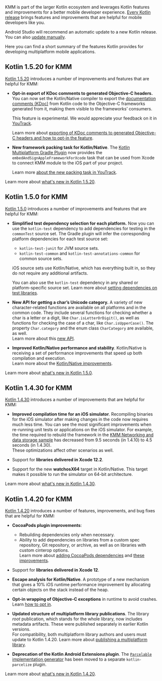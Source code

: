 [//]: # (title: What's new in Kotlin for KMM)
[//]: # (auxiliary-id: Whats_new_in_Kotlin_for_KMM)

KMM is part of the larger Kotlin ecosystem and leverages Kotlin features and improvements for a better mobile developer experience. 
[Every Kotlin release](https://kotlinlang.org/releases.html#release-details) brings features and improvements that are helpful for mobile developers like you. 

Android Studio will recommend an automatic update to a new Kotlin release. You can also [update manually](https://kotlinlang.org/releases.html#updating-to-a-new-release).

Here you can find a short summary of the features Kotlin provides for developing multiplatform mobile applications.

## Kotlin 1.5.20 for KMM

[Kotlin 1.5.20](https://kotlinlang.org/docs/whatsnew1520.html) introduces a number of improvements and features that are helpful for KMM:

* **Opt-in export of KDoc comments to generated Objective-C headers.**
  You can now set the Kotlin/Native compiler to export the [documentation comments (KDoc)](https://kotlinlang.org/docs/kotlin-doc.html) from Kotlin code
  to the Objective-C frameworks generated from it, making them visible to the frameworks’ consumers.
  
  This feature is experimental. We would appreciate your feedback on it in [YouTrack](https://youtrack.jetbrains.com/issue/KT-38600).

  Learn more about [exporting of KDoc comments to generated Objective-C headers and how to opt-in the feature](https://kotlinlang.org/docs/whatsnew1520.html#opt-in-export-of-kdoc-comments-to-generated-objective-c-headers).

* **New framework packing task for Kotlin/Native**.
  The [Kotlin Multiplatform Gradle Plugin](https://kotlinlang.org/docs/mpp-dsl-reference.html) now provides the `embedAndSignAppleFrameworkForXcode` task that can be used from Xcode to connect KMM module to the iOS part of your project.
  
  Learn more [about the new packing task in YouTrack](https://youtrack.jetbrains.com/issue/KT-27240).

Learn more about [what's new in Kotlin 1.5.20](https://kotlinlang.org/docs/whatsnew1520.html).

## Kotlin 1.5.0 for KMM

[Kotlin 1.5.0](https://kotlinlang.org/docs/whatsnew15.html) introduces a number of improvements and features that are helpful for KMM:

* **Simplified test dependency selection for each platform.**
  Now you can use the `kotlin-test` dependency to add dependencies for testing in the `commonTest` source set. The
  Gradle plugin will infer the corresponding platform dependencies for each test source set:
  * `kotlin-test-junit` for JVM source sets.
  * `kotlin-test-common` and `kotlin-test-annotations-common` for common source sets.

  iOS source sets use Kotlin/Native, which has everything built in, so they do not require any additional artifacts.

  You can also use the `kotlin-test` dependency in any shared or platform-specific source set.
  Learn more about [setting dependencies on test libraries](https://kotlinlang.org/docs/gradle.html#set-dependencies-on-test-libraries).

* **New API for getting a char’s Unicode category.** A variety of new character-related functions are available on all platforms and in the common code. They include several functions for checking whether a char is a letter or a digit, like `Char.isLetterOrDigit()`, as well as
  functions for checking the case of a char, like  `Char.isUpperCase()`. The property `Char.category` and the enum class `CharCategory` are available, as well.  
  Learn more about this [new API](https://kotlinlang.org/docs/whatsnew15.html#new-api-for-getting-a-char-category-now-available-in-multiplatform-code).

* **Improved Kotlin/Native performance and stability**. Kotlin/Native is receiving a set of performance improvements that speed up
  both compilation and execution.  
  Learn more about the [Kotlin/Native improvements](https://kotlinlang.org/docs/whatsnew15.html#kotlin-native).

Learn more about [what's new in Kotlin 1.5.0](https://kotlinlang.org/docs/whatsnew15.html).

## Kotlin 1.4.30 for KMM

[Kotlin 1.4.30](https://kotlinlang.org/docs/whatsnew1430.html) introduces a number of improvements that are helpful for KMM:

* **Improved compilation time for an iOS simulator**. Recompiling binaries for the iOS simulator after making changes in the code now requires much less time.
  You can see the most significant improvements when re-running unit tests or applications on the iOS simulator.
  For example, the time required to rebuild the framework in the [KMM Networking and data storage sample](https://github.com/kotlin-hands-on/kmm-networking-and-data-storage/tree/final) has decreased from 9.5 seconds (in 1.4.10) to 4.5 seconds (in 1.4.30).  
  These optimizations affect other scenarios as well.

* Support for **libraries delivered in Xcode 12.2**.

* Support for the new **watchosX64** target in Kotlin/Native. This target makes it possible to run the simulator on 64-bit architecture.

Learn more about [what's new in Kotlin 1.4.30](https://kotlinlang.org/docs/whatsnew1430.html).

## Kotlin 1.4.20 for KMM

[Kotlin 1.4.20](https://kotlinlang.org/docs/whatsnew1420.html) introduces a number of features, improvements, and bug fixes that are helpful for KMM:

* **CocoaPods plugin improvements**:
    * Rebuilding dependencies only when necessary.
    * Ability to add dependencies on libraries from a custom spec repository, Git repository, or archive, as well as on libraries with custom cinterop options.  
      Learn more about [adding CocoaPods dependencies](add-dependencies.md#with-cocoapods) and [these improvements](https://kotlinlang.org/docs/whatsnew1420.html#cocoapods-plugin-improvements).
     
* Support for **libraries delivered in Xcode 12**.

* **Escape analysis for Kotlin/Native**. A prototype of a new mechanism that gives a 10% iOS runtime performance improvement by allocating certain objects on the stack instead of the heap. 

* **Opt-in wrapping of Objective-C exceptions** in runtime to avoid crashes. Learn [how to opt in](https://kotlinlang.org/docs/whatsnew1420.html#opt-in-wrapping-of-objective-c-exceptions).

* **Updated structure of multiplatform library publications**. The library _root_ publication, which stands for the whole library, 
now includes metadata artifacts. These were published separately in earlier Kotlin versions.  
For compatibility, both multiplatform library authors and users must update to Kotlin 1.4.20. Learn more about [publishing a multiplatform library](https://kotlinlang.org/docs/mpp-publish-lib.html).

* **Deprecation of the Kotlin Android Extensions plugin**. The [`Parcelable` implementation generator](https://kotlinlang.org/docs/all-open-plugin.html#parcelable-implementations-generator) has been moved to a separate `kotlin-parcelize` plugin.

Learn more about [what's new in Kotlin 1.4.20](https://kotlinlang.org/docs/whatsnew1420.html).
